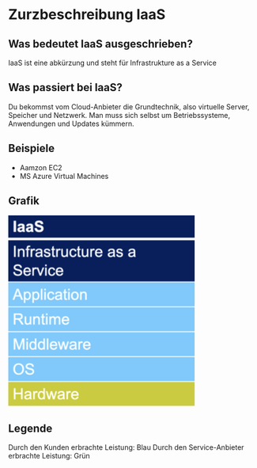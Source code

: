 # Zurzbeschreibung IaaS

## Was bedeutet IaaS ausgeschrieben?
IaaS ist eine abkürzung und steht für Infrastrukture as a Service

## Was passiert bei IaaS?
Du bekommst vom Cloud-Anbieter die Grundtechnik, also virtuelle Server, Speicher und Netzwerk. Man muss sich selbst um Betriebssysteme, Anwendungen und Updates kümmern.

## Beispiele
-   Aamzon EC2
-   MS Azure Virtual Machines

## Grafik
![Alt-Text](Bilder/IaaS.png)



## Legende
Durch den Kunden erbrachte Leistung: Blau
Durch den Service-Anbieter erbrachte Leistung: Grün